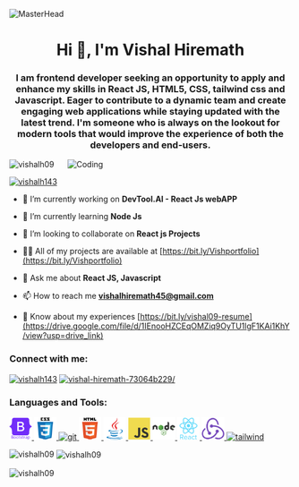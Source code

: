 ![MasterHead](https://previews.123rf.com/images/karpenkoilia/karpenkoilia1806/karpenkoilia180600011/102988806-vector-line-web-concept-for-programming-linear-web-banner-for-coding.jpg)
<h1 align="center">Hi 👋, I'm Vishal Hiremath</h1>
<h3 align="center">I am frontend developer seeking an opportunity to apply and enhance my skills in React JS, HTML5, CSS, tailwind css and Javascript. Eager to contribute to a dynamic team and create engaging web applications while staying updated with the latest trend. I'm someone who is always on the lookout for modern tools that would improve the experience of both the developers and end-users.</h3>
<img align="right" alt="Coding" width="400" src="https://fly.storage.tigris.dev/pai-images/e956e50bcc324e1781bc3eb4d3ffcd9a.jpeg">


<p align="left"> <img src="https://komarev.com/ghpvc/?username=vishalh09&label=Profile%20views&color=0e75b6&style=flat" alt="vishalh09" /> </p>

<p align="left"> <a href="https://twitter.com/vishalh143" target="blank"><img src="https://img.shields.io/twitter/follow/vishalh143?logo=twitter&style=for-the-badge" alt="vishalh143" /></a> </p>

- 🔭 I’m currently working on **DevTool.AI - React Js webAPP**

- 🌱 I’m currently learning **Node Js**

- 👯 I’m looking to collaborate on **React js Projects**

- 👨‍💻 All of my projects are available at [https://bit.ly/Vishportfolio](https://bit.ly/Vishportfolio)

- 💬 Ask me about **React JS, Javascript**

- 📫 How to reach me **vishalhiremath45@gmail.com**

- 📄 Know about my experiences [https://bit.ly/vishal09-resume](https://drive.google.com/file/d/1IEnooHZCEqOMZiq9OyTU1lgF1KAi1KhY/view?usp=drive_link)

<h3 align="left">Connect with me:</h3>
<p align="left">
<a href="https://twitter.com/vishalh143" target="blank"><img align="center" src="https://raw.githubusercontent.com/rahuldkjain/github-profile-readme-generator/master/src/images/icons/Social/twitter.svg" alt="vishalh143" height="30" width="40" /></a>
<a href="https://linkedin.com/in/vishal-hiremath-73064b229/" target="blank"><img align="center" src="https://raw.githubusercontent.com/rahuldkjain/github-profile-readme-generator/master/src/images/icons/Social/linked-in-alt.svg" alt="vishal-hiremath-73064b229/" height="30" width="40" /></a>
</p>

<h3 align="left">Languages and Tools:</h3>
<p align="left"> <a href="https://getbootstrap.com" target="_blank" rel="noreferrer"> <img src="https://raw.githubusercontent.com/devicons/devicon/master/icons/bootstrap/bootstrap-plain-wordmark.svg" alt="bootstrap" width="40" height="40"/> </a> <a href="https://www.w3schools.com/css/" target="_blank" rel="noreferrer"> <img src="https://raw.githubusercontent.com/devicons/devicon/master/icons/css3/css3-original-wordmark.svg" alt="css3" width="40" height="40"/> </a> <a href="https://git-scm.com/" target="_blank" rel="noreferrer"> <img src="https://www.vectorlogo.zone/logos/git-scm/git-scm-icon.svg" alt="git" width="40" height="40"/> </a> <a href="https://www.w3.org/html/" target="_blank" rel="noreferrer"> <img src="https://raw.githubusercontent.com/devicons/devicon/master/icons/html5/html5-original-wordmark.svg" alt="html5" width="40" height="40"/> </a> <a href="https://www.java.com" target="_blank" rel="noreferrer"> <img src="https://raw.githubusercontent.com/devicons/devicon/master/icons/java/java-original.svg" alt="java" width="40" height="40"/> </a> <a href="https://developer.mozilla.org/en-US/docs/Web/JavaScript" target="_blank" rel="noreferrer"> <img src="https://raw.githubusercontent.com/devicons/devicon/master/icons/javascript/javascript-original.svg" alt="javascript" width="40" height="40"/> </a> <a href="https://nodejs.org" target="_blank" rel="noreferrer"> <img src="https://raw.githubusercontent.com/devicons/devicon/master/icons/nodejs/nodejs-original-wordmark.svg" alt="nodejs" width="40" height="40"/> </a> <a href="https://reactjs.org/" target="_blank" rel="noreferrer"> <img src="https://raw.githubusercontent.com/devicons/devicon/master/icons/react/react-original-wordmark.svg" alt="react" width="40" height="40"/> </a> <a href="https://redux.js.org" target="_blank" rel="noreferrer"> <img src="https://raw.githubusercontent.com/devicons/devicon/master/icons/redux/redux-original.svg" alt="redux" width="40" height="40"/> </a> <a href="https://tailwindcss.com/" target="_blank" rel="noreferrer"> <img src="https://www.vectorlogo.zone/logos/tailwindcss/tailwindcss-icon.svg" alt="tailwind" width="40" height="40"/> </a> </p>

<p><img align="left" src="https://github-readme-stats.vercel.app/api/top-langs?username=vishalh09&show_icons=true&locale=en&layout=compact" alt="vishalh09" /></p>

<p>&nbsp;<img align="center" src="https://github-readme-stats.vercel.app/api?username=vishalh09&show_icons=true&locale=en" alt="vishalh09" /></p>

<p><img align="center" src="https://github-readme-streak-stats.herokuapp.com/?user=vishalh09&" alt="vishalh09" /></p>
